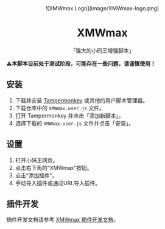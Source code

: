 <div align="center">
  ![XMWmax Logo](image/XMWmax-logo.png)
  <h1>XMWmax</h1>
  「强大的小码王增强脚本」
</div>

**⚠本脚本目前处于测试阶段，可能存在一些问题，请谨慎使用！**

## 安装

1. 下载并安装 [Tampermonkey](https://www.tampermonkey.net/) 或其他的用户脚本管理器。
2. 下载仓库中的 `XMWmax.user.js` 文件。
3. 打开 Tampermonkey 并点击「添加新脚本」。
4. 选择下载的 `XMWmax.user.js` 文件并点击「安装」。

## 设置

1. 打开小码王网页。
2. 点击右下角的“XMWmax”按钮。
3. 点击“添加插件”。
4. 手动导入插件或通过URL导入插件。

## 插件开发

插件开发文档请参考 [XMWmax 插件开发文档](PLUGIN_GUIDE.md)。